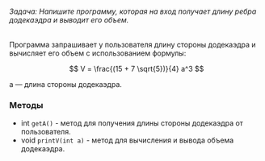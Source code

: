 ###### Задача: Напишите программу, которая на вход получает длину ребра додекаэдра и выводит его объем.

Программа запрашивает у пользователя длину стороны додекаэдра и вычисляет его объем с использованием формулы:

$$ V = \frac{(15 + 7 \sqrt{5})}{4} a^3 $$

a — длина стороны додекаэдра.

### Методы
- int `getA()` - метод для получения длины стороны додекаэдра от пользователя.
- void `printV(int a)` - метод для вычисления и вывода объема додекаэдра.
